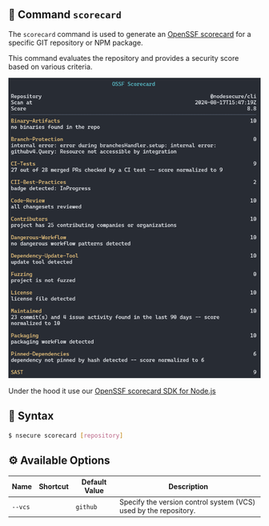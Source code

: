 ## 📝 Command `scorecard`

The `scorecard` command is used to generate an [OpenSSF scorecard](https://openssf.org/projects/scorecard/) for a specific GIT repository or NPM package.

This command evaluates the repository and provides a security score based on various criteria.

<p align="center">
<img src="./images/scorecard.PNG">
</p>

Under the hood it use our [OpenSSF scorecard SDK for Node.js](https://github.com/NodeSecure/ossf-scorecard-sdk)

## 📜 Syntax

```bash
$ nsecure scorecard [repository]
```

## ⚙️ Available Options

| Name | Shortcut | Default Value | Description |
|---|---|---|---|
| `--vcs` |   | `github` | Specify the version control system (VCS) used by the repository. |
